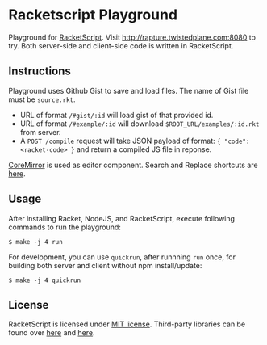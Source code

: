 Racketscript Playground
=======================

Playground
for [RacketScript](https://github.com/vishesh/racketscript).  Visit
http://rapture.twistedplane.com:8080 to try. Both server-side and
client-side code is written in RacketScript.

## Instructions

Playground uses Github Gist to save and load files. The name of Gist
file must be `source.rkt`.

- URL of format `/#gist/:id` will load gist of that provided id.
- URL of format `/#example/:id` will download
  `$ROOT_URL/examples/:id.rkt` from server.
- A `POST /compile` request will take JSON payload of format: `{
  "code": <racket-code> }` and return a compiled JS file in reponse.

[CoreMirror](https://codemirror.net/) is used as editor
component. Search and Replace shortcuts
are [here](https://codemirror.net/demo/search.html).

## Usage

After installing Racket, NodeJS, and RacketScript, execute following
commands to run the playground:

	$ make -j 4 run

For development, you can use `quickrun`, after runnning `run` once,
for building both server and client without npm install/update:

	$ make -j 4 quickrun

## License

RacketScript is licensed under [MIT license](LICENSE). Third-party
libraries can be found over [here](static/index.html)
and [here](package.json).

